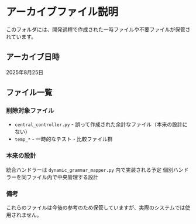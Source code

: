 # アーカイブファイル説明

このフォルダには、開発過程で作成された一時ファイルや不要ファイルが保管されています。

## アーカイブ日時
2025年8月25日

## ファイル一覧

### 削除対象ファイル
- `central_controller.py` - 誤って作成された余計なファイル（本来の設計にない）
- `temp_*` - 一時的なテスト・比較ファイル群

### 本来の設計
統合ハンドラーは `dynamic_grammar_mapper.py` 内で実装される予定
個別ハンドラーを同ファイル内で中央管理する設計

### 備考
これらのファイルは今後の参考のため保管していますが、実際のシステムでは使用されません。
